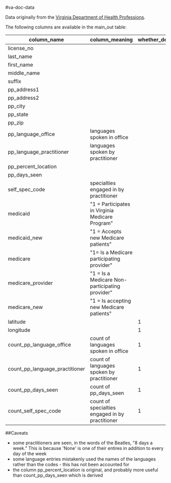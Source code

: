 #va-doc-data

Data originally from the [Virginia Department of Health Professions](www.dhp.virginia.gov/downloads/profiledata.asp).

The following columns are available in the main_out table:

column_name|column_meaning|whether_derived
---|---|---
license_no|
last_name|
first_name|
middle_name|
suffix|
pp_address1|
pp_address2|
pp_city|
pp_state|
pp_zip|
pp_language_office|languages spoken in office
pp_language_practitioner|languages spoken by practitioner
pp_percent_location|
pp_days_seen|
self_spec_code|specialties engaged in by practitioner
medicaid|"1 = Participates in Virginia Medicare Program"
medicaid_new|"1 = Accepts new Medicare patients"
medicare|"1= Is a Medicare participating provider"
medicare_provider|"1 = Is a Medicare Non-participating provider"
medicare_new|"1 = Is accepting new Medicare patients"
latitude||1
longitude||1
count_pp_language_office|count of languages spoken in office|1
count_pp_language_practitioner|count of languages spoken by practitioner|1
count_pp_days_seen|count of pp_days_seen|1
count_self_spec_code|count of specialties engaged in by practitioner|1

##Caveats

* some practitioners are seen, in the words of the Beatles, "8 days a week."  This is because 'None' is one of their entires in addition to every day of the week
* some language entries mistakenly used the names of the languages rather than the codes - this has not been accounted for
* the column pp_percent_location is original, and probably more useful than count_pp_days_seen which is derived
